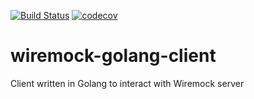 [![Build Status](https://travis-ci.com/javiyt/wiremock-golang-client.svg?branch=master)](https://travis-ci.com/javiyt/wiremock-golang-client)
[![codecov](https://codecov.io/gh/javiyt/wiremock-golang-client/branch/master/graph/badge.svg)](https://codecov.io/gh/javiyt/wiremock-golang-client)

# wiremock-golang-client
Client written in Golang to interact with Wiremock server
